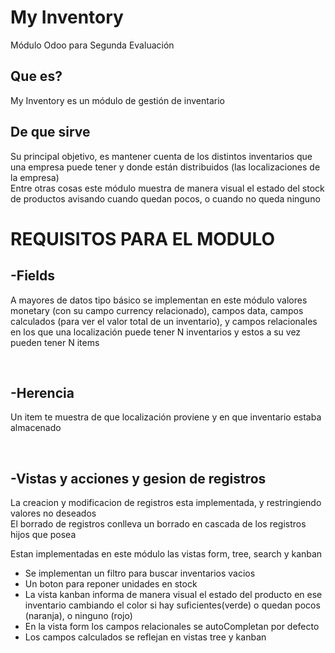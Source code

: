 
# My Inventory
Módulo Odoo para Segunda Evaluación 

## Que es?

My Inventory es un módulo de gestión de inventario

## De que sirve

Su principal objetivo, es mantener cuenta de los distintos inventarios que una empresa puede tener y donde están distribuidos (las localizaciones de la empresa) <br>
Entre otras cosas este módulo muestra de manera visual el estado del stock de productos avisando cuando quedan pocos, o cuando no queda ninguno

# REQUISITOS PARA EL MODULO

## -Fields
A mayores de datos tipo básico se implementan en este módulo valores monetary (con su campo currency relacionado), campos data, campos calculados (para ver el valor total de un inventario), y campos relacionales en los que una localización puede tener N inventarios y estos a su vez pueden tener N items

<br>

## -Herencia

Un item te muestra de que localización proviene y en que inventario estaba almacenado

<br>

## -Vistas y acciones y gesion de registros

La creacion y modificacion de registros esta implementada, y restringiendo valores no deseados
<br>
El borrado de registros conlleva un borrado en cascada de los registros hijos que posea

Estan implementadas en este módulo las vistas form, tree, search y kanban
- Se implementan un filtro para buscar inventarios vacios
- Un boton para reponer unidades en stock
- La vista kanban informa de manera visual el estado del producto en ese inventario cambiando el color si hay suficientes(verde) o quedan pocos (naranja), o ninguno (rojo)
- En la vista form los campos relacionales se autoCompletan por defecto 
- Los campos calculados se reflejan en vistas tree y kanban
